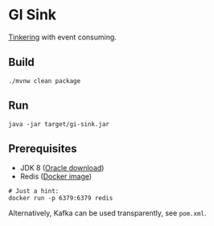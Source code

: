 # GI Sink

[Tinkering](http://docs.spring.io/spring-cloud-stream/docs/current/reference/htmlsingle/#_getting_started) 
with event consuming.

## Build

    ./mvnw clean package

## Run

    java -jar target/gi-sink.jar

## Prerequisites

 * JDK 8 ([Oracle download](http://www.oracle.com/technetwork/java/javase/downloads/jdk8-downloads-2133151.html))
 * Redis ([Docker image](https://store.docker.com/images/redis))

```
# Just a hint:
docker run -p 6379:6379 redis
```

Alternatively, Kafka can be used transparently, see `pom.xml`.
